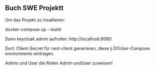 ## Buch SWE Projektt

Um das Projekt zu insallieren:

docker-compose up --build

Dann keycloak admin aufrufen: http://localhost:8080

Dort:
Client-Secret für nest-client generieren, diese ij DOcker-Compose environments eintragen.

Admin und User die Rollen Admin undUser zuweisen!